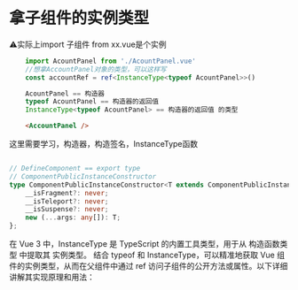 # 拿子组件的实例类型

⚠实际上import 子组件 from xx.vue是个实例

```ts
    import AcountPanel from './AcountPanel.vue'
    //想拿AccountPanel对象的类型，可以这样写
    const accountRef = ref<InstanceType<typeof AcountPanel>>()

    AcountPanel == 构造器
    typeof AcountPanel == 构造器的返回值
    InstanceType<typeof AcountPanel> == 构造器的返回值 的类型
```

```html
    <AccountPanel />
```

这里需要学习，构造器，构造签名，InstanceType函数

```ts

// DefineComponent == export type
// ComponentPublicInstanceConstructor
type ComponentPublicInstanceConstructor<T extends ComponentPublicInstance<Props, RawBindings, D, C, M> = ComponentPublicInstance<any>, Props = any, RawBindings = any, D = any, C extends ComputedOptions = ComputedOptions, M extends MethodOptions = MethodOptions> = {
    __isFragment?: never;
    __isTeleport?: never;
    __isSuspense?: never;
    new (...args: any[]): T;
};
```

在 Vue 3 中，InstanceType 是 TypeScript 的内置工具类型，用于从 构造函数类型 中提取其 实例类型。
结合 typeof 和 InstanceType，可以精准地获取 Vue 组件的实例类型，从而在父组件中通过 ref 访问子组件的公开方法或属性。以下详细讲解其实现原理和用法：
